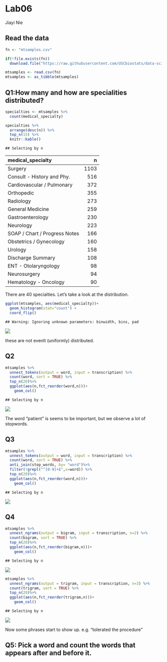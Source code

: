 Lab06
================
Jiayi Nie

## Read the data

``` r
fn <- "mtsamples.csv"

if(!file.exists(fn))
  download.file("https://raw.githubusercontent.com/USCbiostats/data-science-data/master/00_mtsamples/mtsamples.csv", destfile = fn)

mtsamples <- read.csv(fn)
mtsamples <- as_tibble(mtsamples)
```

## Q1:How many and how are specialities distributed?

``` r
specialties <- mtsamples %>%
  count(medical_specialty)

specialties %>%
  arrange(desc(n)) %>%
  top_n(15) %>%
  knitr::kable()
```

    ## Selecting by n

| medical\_specialty            |    n |
| :---------------------------- | ---: |
| Surgery                       | 1103 |
| Consult - History and Phy.    |  516 |
| Cardiovascular / Pulmonary    |  372 |
| Orthopedic                    |  355 |
| Radiology                     |  273 |
| General Medicine              |  259 |
| Gastroenterology              |  230 |
| Neurology                     |  223 |
| SOAP / Chart / Progress Notes |  166 |
| Obstetrics / Gynecology       |  160 |
| Urology                       |  158 |
| Discharge Summary             |  108 |
| ENT - Otolaryngology          |   98 |
| Neurosurgery                  |   94 |
| Hematology - Oncology         |   90 |

There are 40 specialties. Let’s take a look at the distribution.

``` r
ggplot(mtsamples, aes(medical_specialty))+
  geom_histogram(stat="count") +
  coord_flip()
```

    ## Warning: Ignoring unknown parameters: binwidth, bins, pad

![](README_files/figure-gfm/unnamed-chunk-1-1.png)<!-- -->

these are not evenlt (uniformly) distributed.

## Q2

``` r
mtsamples %>%
  unnest_tokens(output = word, input = transcription) %>%
  count(word, sort = TRUE) %>%
  top_n(20)%>%
  ggplot(aes(n,fct_reorder(word,n)))+
    geom_col()
```

    ## Selecting by n

![](README_files/figure-gfm/Tokenize%20the%20the%20words%20in%20the%20transcription%20column-1.png)<!-- -->

The word “patient” is seems to be important, but we observe a lot of
stopwords.

## Q3

``` r
mtsamples %>%
  unnest_tokens(output = word, input = transcription) %>%
  count(word, sort = TRUE) %>%
  anti_join(stop_words, by= "word")%>%
  filter(!grepl("^[0-9]+$",x=word)) %>%
  top_n(20)%>%
  ggplot(aes(n,fct_reorder(word,n)))+
    geom_col()
```

    ## Selecting by n

![](README_files/figure-gfm/Redo%20visualization%20but%20remove%20stopwords%20before-1.png)<!-- -->

## Q4

``` r
mtsamples %>%
  unnest_ngrams(output = bigram, input = transcription, n=2) %>%
  count(bigram, sort = TRUE) %>%
  top_n(20)%>%
  ggplot(aes(n,fct_reorder(bigram,n)))+
    geom_col()
```

    ## Selecting by n

![](README_files/figure-gfm/unnamed-chunk-2-1.png)<!-- -->

``` r
mtsamples %>%
  unnest_ngrams(output = trigram, input = transcription, n=3) %>%
  count(trigram, sort = TRUE) %>%
  top_n(20)%>%
  ggplot(aes(n,fct_reorder(trigram,n)))+
    geom_col()
```

    ## Selecting by n

![](README_files/figure-gfm/unnamed-chunk-2-2.png)<!-- -->

Now some phrases start to show up. e.g. “tolerated the procedure”

## Q5: Pick a word and count the words that appears after and before it.
